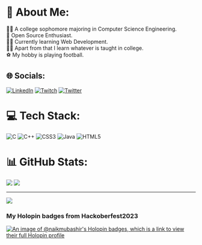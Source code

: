# 💫 About Me:
🧑‍🎓 A college sophomore majoring in Computer Science Engineering.<br>🐧 Open Source Enthusiast.<br>🧑‍💻 Currently learning Web Development.<br>🧑‍💻 Apart from that I learn whatever is taught in college.<br>⚽ My hobby is playing football. 


## 🌐 Socials:
[![LinkedIn](https://img.shields.io/badge/LinkedIn-%230077B5.svg?logo=linkedin&logoColor=white)](https://linkedin.com/in/naik-mubashir-19aa00148) [![Twitch](https://img.shields.io/badge/Twitch-%239146FF.svg?logo=Twitch&logoColor=white)](https://twitch.tv/naikmubashir) [![Twitter](https://img.shields.io/badge/Twitter-%231DA1F2.svg?logo=Twitter&logoColor=white)](https://twitter.com/naik_mubashir) 

# 💻 Tech Stack:
![C](https://img.shields.io/badge/c-%2300599C.svg?style=for-the-badge&logo=c&logoColor=white) ![C++](https://img.shields.io/badge/c++-%2300599C.svg?style=for-the-badge&logo=c%2B%2B&logoColor=white) ![CSS3](https://img.shields.io/badge/css3-%231572B6.svg?style=for-the-badge&logo=css3&logoColor=white) ![Java](https://img.shields.io/badge/java-%23ED8B00.svg?style=for-the-badge&logo=java&logoColor=white) ![HTML5](https://img.shields.io/badge/html5-%23E34F26.svg?style=for-the-badge&logo=html5&logoColor=white)

# 📊 GitHub Stats:
![](https://github-readme-stats.vercel.app/api?username=naikmubashir&theme=react&hide_border=false&include_all_commits=false&count_private=false)
![](https://github-readme-stats.vercel.app/api/top-langs/?username=naikmubashir&theme=react&hide_border=false&include_all_commits=false&count_private=false&layout=compact)

---
[![](https://visitcount.itsvg.in/api?id=naikmubashir&icon=0&color=6)](https://visitcount.itsvg.in)

### My Holopin badges from Hackoberfest2023
[![An image of @naikmubashir's Holopin badges, which is a link to view their full Holopin profile](https://holopin.me/naikmubashir)](https://holopin.io/@naikmubashir)
